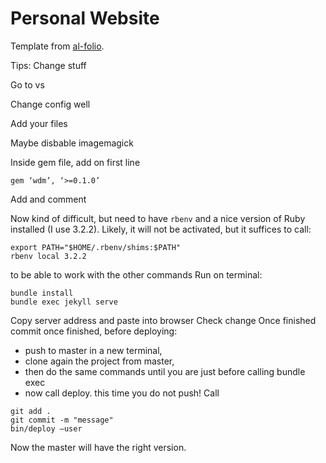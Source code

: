 Personal Website 
====
Template from [al-folio](https://github.com/alshedivat/al-folio). 

Tips:
Change stuff

Go to vs

Change config well

Add your files

Maybe disbable imagemagick

Inside gem file, add on first line
```
gem ‘wdm’, ‘>=0.1.0’
```
Add and comment

Now kind of difficult, but need to have ```rbenv``` and a nice version of Ruby installed (I use 3.2.2). Likely, it will not be activated, but it suffices to call:
```
export PATH="$HOME/.rbenv/shims:$PATH"
rbenv local 3.2.2
```
to be able to work with the other commands
Run on terminal:
```
bundle install 
bundle exec jekyll serve 
```
Copy server address and paste into browser
Check change
Once finished commit
once finished, before deploying: 
- push to master in a new terminal, 
- clone again the project from master,
- then do the same commands until you are just before calling bundle exec
- now call deploy. this time you do not push! 
Call
```
git add .
git commit -m "message"
bin/deploy —user 
```
Now the master will have the right version. 


